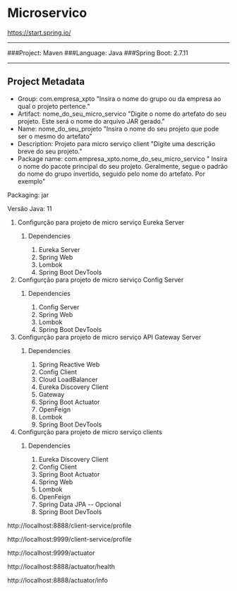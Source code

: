 # Microservico

https://start.spring.io/

---

###Project: Maven
###Language: Java
###Spring Boot: 2.7.11

---

## Project Metadata

<ul>
    <li>Group: com.empresa_xpto "Insira o nome do grupo ou da empresa ao qual o projeto pertence."</li>
    <li>Artifact: nome_do_seu_micro_servico "Digite o nome do artefato do seu projeto. Este será o nome do arquivo JAR gerado."</li>
    <li>Name: nome_do_seu_projeto "Insira o nome do seu projeto que pode ser o mesmo do artefato"</li>
    <li>Description: Projeto para micro serviço client "Digite uma descrição breve do seu projeto."</li>
    <li>Package name: com.empresa_xpto.nome_do_seu_micro_servico " Insira o nome do pacote principal do seu projeto. Geralmente, segue o padrão do nome do grupo invertido, seguido pelo nome do artefato. Por exemplo"</li>
</ul>

Packaging: jar

Versão Java: 11

<ol>
    <li>Configurção para projeto de micro serviço Eureka Server</li>
        <ol>
            <li>Dependencies</li>
                <ol>
                    <li>Eureka Server</li>
                    <li>Spring Web</li>
                    <li>Lombok</li>
                    <li>Spring Boot DevTools</li>
                </ol>
        </ol>
    <li>Configurção para projeto de micro serviço Config Server</li>
        <ol>
            <li>Dependencies</li>
                <ol>
                    <li>Config Server</li>
                    <li>Spring Web</li>
                    <li>Lombok</li>
                    <li>Spring Boot DevTools</li>
                </ol>
        </ol>
    <li>Configurção para projeto de micro serviço API Gateway Server</li>
        <ol>
            <li>Dependencies</li>
                <ol>
                    <li>Spring Reactive Web</li>
                    <li>Config Client</li>
                    <li>Cloud LoadBalancer</li>
                    <li>Eureka Discovery Client</li>
                    <li>Gateway</li>
                    <li>Spring Boot Actuator</li>
                    <li>OpenFeign</li>
                    <li>Lombok</li>
                    <li>Spring Boot DevTools</li>
                </ol>
        </ol>
    <li>Configurção para projeto de micro serviço clients</li>
        <ol>
            <li>Dependencies</li>
                <ol>
                    <li>Eureka Discovery Client</li>
                    <li>Config Client</li>
                    <li>Spring Boot Actuator</li>
                    <li>Spring Web</li>
                    <li>Lombok</li>
                    <li>OpenFeign</li>
                    <li>Spring Data JPA -- Opcional</li>
                    <li>Spring Boot DevTools</li>
                </ol>
        </ol>
</ol>

http://localhost:8888/client-service/profile

http://localhost:9999/client-service/profile

http://localhost:9999/actuator

http://localhost:8888/actuator/health

http://localhost:8888/actuator/info
